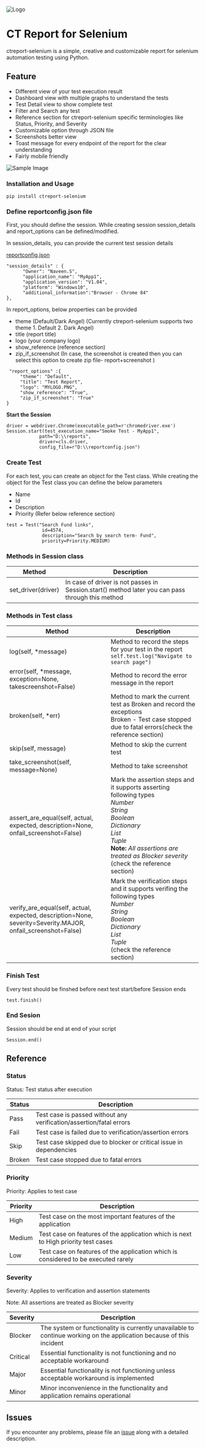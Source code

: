 ![Logo](https://cdn.statically.io/gh/naveens33/ctreport-selenium/9a6cfed9/ctreport_selenium/ctreport_html/resource/logo-nobg.png)

# CT Report for Selenium

ctreport-selenium is a simple, creative and customizable report for selenium automation testing using Python.

## Feature

* Different view of your test execution result
* Dashboard view with multiple graphs to understand the tests
* Test Detail view to show complete test
* Filter and Search any test
* Reference section for ctreport-selenium specific terminologies like Status, Priority, and Severity
* Customizable option through JSON file
* Screenshots better view
* Toast message for every endpoint of the report for the clear understanding
* Fairly mobile friendly

![Sample Image](https://github.com/naveens33/ctreport-selenium/blob/master/ctreport_sample.gif)


### Installation and Usage

```pip install ctreport-selenium```

### Define reportconfig.json file
First, you should define the session. While creating session session_details and report_options can be defined/modified.

In session_details, you can provide the current test session details

[reportconfig.json](https://cdn.statically.io/gh/naveens33/ctreport-selenium/9a6cfed9/ctreport_selenium/reportconfig.json)

```
"session_details" : {
      "Owner": "Naveen.S",
      "application_name": "MyApp1",
      "application_version": "V1.04",
      "platform": "Windows10",
      "additional_information":"Browser - Chrome 84"
},
```

In report_options, below properties can be provided

* theme (Default/Dark Angel) (Currently ctreport-selenium supports two theme 1. Default 2. Dark Angel)
* title (report title)
* logo (your company logo)
* show_reference (reference section)
* zip_if_screenshot (In case, the screenshot is created then you can select this option to create zip file- report+screenshot )

 ```
  "report_options" :{
      "theme": "Default",
      "title": "Test Report",
      "logo": "MYLOGO.PNG",
      "show_reference": "True",
      "zip_if_screenshot": "True"
 }
 ```

**Start the Session**

```
driver = webdriver.Chrome(executable_path=r'chromedriver.exe')
Session.start(test_execution_name="Smoke Test - MyApp1",
            path="D:\\reports",
            driver=cls.driver,
            config_file=r"D:\\reportconfig.json")
```


### Create Test
For each test, you can create an object for the Test class. While creating the object for the Test class you can define the below parameters

* Name
* Id 
* Description	
* Priority (Refer below reference section)

```
test = Test("Search Fund links", 
             id=4574,
             description="Search by search term- Fund",
             priority=Priority.MEDIUM)
```

### Methods in Session class

|Method|Description|
|------|-----------|
|set_driver(driver)|In case of driver is not passes in Session.start() method later you can pass through this method|

### Methods in Test class

|Method|Description|
|------|-----------|
|log(self, \*message)|Method to record the steps for your test in the report <br> ```self.test.log("Navigate to search page")```|
|error(self, \*message, exception=None, takescreenshot=False)|Method to record the error message in the report|
|broken(self, \*err)|Method to mark the current test as Broken and record the exceptions<br> Broken - Test case stopped due to fatal errors(check the reference section)|
|skip(self, message)|Method to skip the current test|
|take_screenshot(self, message=None)|Method to take screenshot|
|assert_are_equal(self, actual, expected, description=None, onfail_screenshot=False)|Mark the assertion steps and it supports asserting following types <br> *Number* <br> *String* <br> *Boolean* <br> *Dictionary* <br> *List* <br> *Tuple* <br> **Note:** *All assertions are treated as Blocker severity* (check the reference section)|
|verify_are_equal(self, actual, expected, description=None, severity=Severity.MAJOR, onfail_screenshot=False)|Mark the verification steps and it supports verifing the following types <br> *Number* <br> *String* <br> *Boolean* <br> *Dictionary* <br> *List* <br> *Tuple* <br> (check the reference section)|



### Finish Test
Every test should be finshed before next test start/before Session ends
```
test.finish()
```

### End Sesion
Session should be end at end of your script
```
Session.end()
```

## Reference 

### Status

Status: Test status after execution

 |Status|Description|
 |------|-----------|
 |Pass |Test case is passed without any verification/assertion/fatal errors|
 |Fail|Test case is failed due to verification/assertion errors|
 |Skip|Test case skipped due to blocker or critical issue in dependencies|
 |Broken|Test case stopped due to fatal errors|
 
### Priority
 
Priority: Applies to test case

|Priority|Description|
|--------|-----------|
|High|Test case on the most important features of the application|
|Medium|Test case on features of the application which is next to High priority test cases|
|Low|Test case on features of the application which is considered to be executed rarely|

### Severity

Severity: Applies to verification and assertion statements

Note: All assertions are treated as Blocker severity

|Severity|Description|
|--------|-----------|
|Blocker|The system or functionality is currently unavailable to continue working on the application because of this incident|
|Critical|Essential functionality is not functioning and no acceptable workaround|
|Major|Essential functionality is not functioning unless acceptable workaround is implemented|
|Minor|Minor inconvenience in the functionality and application remains operational|

## Issues

If you encounter any problems, please file an [issue](https://github.com/naveens33/ctreport-selenium/issues) along with a detailed description.